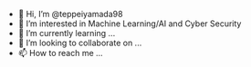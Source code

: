 - 👋 Hi, I’m @teppeiyamada98
- 👀 I’m interested in Machine Learning/AI and Cyber Security
- 🌱 I’m currently learning ...
- 💞️ I’m looking to collaborate on ...
- 📫 How to reach me ...

<!---
teppeiyamada98/teppeiyamada98 is a ✨ special ✨ repository because its `README.md` (this file) appears on your GitHub profile.
You can click the Preview link to take a look at your changes.
--->
